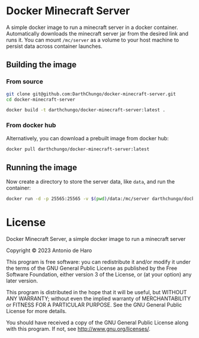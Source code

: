 # Docker Minecraft Server

A simple docker image to run a minecraft server in a docker container.
Automatically downloads the minecraft server jar from the desired link and runs it.
You can mount `/mc/server` as a volume to your host machine to persist data across container launches.


## Building the image

### From source

```bash
git clone git@github.com:DarthChungo/docker-minecraft-server.git
cd docker-minecraft-server
```

```bash
docker build -t darthchungo/docker-minecraft-server:latest .
```

### From docker hub

Alternatively, you can download a prebuilt image from docker hub:

```bash
docker pull darthchungo/docker-minecraft-server:latest
```


## Running the image

Now create a directory to store the server data, like `data`, and run the container:

```bash
docker run -d -p 25565:25565 -v $(pwd)/data:/mc/server darthchungo/docker-minecraft-server:latest
```


# License

Docker Minecraft Server, a simple docker image to run a minecraft server

Copyright © 2023 Antonio de Haro

This program is free software: you can redistribute it and/or modify
it under the terms of the GNU General Public License as published by
the Free Software Foundation, either version 3 of the License, or
(at your option) any later version.

This program is distributed in the hope that it will be useful,
but WITHOUT ANY WARRANTY; without even the implied warranty of
MERCHANTABILITY or FITNESS FOR A PARTICULAR PURPOSE.  See the
GNU General Public License for more details.

You should have received a copy of the GNU General Public License
along with this program.  If not, see <http://www.gnu.org/licenses/>.
